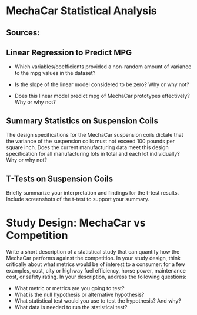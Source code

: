 # MechaCar Statistical Analysis

## Sources:

## Linear Regression to Predict MPG

* Which variables/coefficients provided a non-random amount of variance to the mpg values in the dataset?

* Is the slope of the linear model considered to be zero? Why or why not?

* Does this linear model predict mpg of MechaCar prototypes effectively? Why or why not?

## Summary Statistics on Suspension Coils

The design specifications for the MechaCar suspension coils dictate that the variance of the suspension coils must not exceed 100 pounds per square inch. 
Does the current manufacturing data meet this design specification for all manufacturing lots in total and each lot individually? Why or why not?

## T-Tests on Suspension Coils
Briefly summarize your interpretation and findings for the t-test results. Include screenshots of the t-test to support your summary.

# Study Design: MechaCar vs Competition
Write a short description of a statistical study that can quantify how the MechaCar performs against the competition. In your study design, think critically about what metrics would be of interest to a consumer: for a few examples, cost, city or highway fuel efficiency, horse power, maintenance cost, or safety rating.
In your description, address the following questions:
* What metric or metrics are you going to test?
* What is the null hypothesis or alternative hypothesis?
* What statistical test would you use to test the hypothesis? And why?
* What data is needed to run the statistical test?
